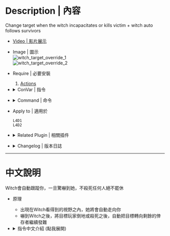 # Description | 內容
Change target when the witch incapacitates or kills victim + witch auto follows survivors

* [Video | 影片展示](https://youtu.be/SapXAIOsNJI)

* Image | 圖示
    <br/>![witch_target_override_1](image/witch_target_override_1.gif)
    <br/>![witch_target_override_2](image/witch_target_override_2.gif)

* Require | 必要安裝
    1. [Actions](https://forums.alliedmods.net/showthread.php?t=336374)

* <details><summary>ConVar | 指令</summary>

    * cfg/sourcemod/witch_target_override.cfg
        ```php
        // 1=Plugin On. 0=Plugin Off
        witch_target_override_on "1"

        // Chance the witch will chase another target after she incapacitates a survivor. [0-100]
        witch_target_override_incap_chance "100"

        // Chance the witch will chase another target after she kills a survivor. [0-100]
        witch_target_override_kill_chance "100"

        // Add witch health if she is allowed to chase another target after she incapacitates a survivor. (0=Off)
        witch_target_override_incap_health_add "100"

        // Add witch health if she is allowed to chase another target after she kills a survivor. (0=Off)
        witch_target_override_kill_health_add "400"

        // This controls the range for witch to reacquire another target. [1.0, 9999.0] (If no targets within range, witch default behavior)
        witch_target_override_chase_range "9999"

        // Chance of following survivors [0, 100]
        witch_target_override_chance_followsurvivor "100"

        // Witch's vision range, witch will follow survivor if in range. [100.0, 9999.0] 
        witch_target_override_followsurvivor_range "500.0"

        // Witch's following speed.
        witch_target_override_followsurvivor_speed "45.0"

        // Witch stops following when her rage over this value. [0.0, 1.0] (Witch will follow again when her rage below this value)
        witch_target_override_followsurvivor_rage "0.5"
        ```
</details>

* <details><summary>Command | 命令</summary>

    None
</details>

* Apply to | 適用於
    ```
    L4D1
    L4D2
    ```

* <details><summary>Related Plugin | 相關插件</summary>

    1. [l4d_witch_target_forever](https://github.com/fbef0102/Game-Private_Plugin/tree/main/Plugin_%E6%8F%92%E4%BB%B6/Witch_%E5%A5%B3%E5%B7%AB/l4d_witch_target_forever): If the witch incap/kill players that aren't her initial target, then make the witch proceed to chase her initial target.
        * Witch因為被擋路或改變目標抓傷任何玩家之後，強制繼續追擊原始目標
    2. [Witch fixes](https://forums.alliedmods.net/showthread.php?t=315481): 4 plugins By Lux
        * 四個修復Witch的插件可以裝
</details>

* <details><summary>Changelog | 版本日誌</summary>

    * v2.3 (2024-8-17)
        * Support l4d_witch_target_forever

    * v2.2 (2024-6-20)
        * Fixed witch wil be killed after change target 15 seconds 

    * v2.1 (2024-3-11)
        * Update Cvars

    * v2.0 (2024-1-26)
        * Require actions

    * v1.9 (2024-1-9)
        * Update Cvars
        * Witch stops following when her rage over the certain value.

    * v1.8 (2022-11-14)
        * [AlliedModders Post](https://forums.alliedmods.net/showpost.php?p=2732048&postcount=9)
        * Witch is allowed to chase another target after she incapacitates a survivor. 
        * Witch is allowed to chase another target after she kills a survivor. 
        * Witch will not follow survivor if there is a wall between witch and survivor.
        * Witch will not follow survivor if survivor standing on the higher place.
        * Witch burns for a set amount of time and die. (z_witch_burn_time 15 seconds = default)
        * Support L4D1

    * v1.0
        * Initial Release
        * Thanks to BHaType, xZk, cravenge and silvers
</details>

- - - -
# 中文說明
Witch會自動跟蹤你，一旦驚嚇到她，不殺死任何人絕不罷休

* 原理
    * 出現在Witch看得到的視野之內，她將會自動走向你
    * 嚇到Witch之後，將目標玩家倒地或殺死之後，自動把目標轉向剩餘的倖存者繼續發難

* <details><summary>指令中文介紹 (點我展開)</summary>

    * cfg/sourcemod/witch_target_override.cfg
        ```php
        // 1=開啟插件. 0=關閉插件
        witch_target_override_on "1"

        // 目標玩家倒地之後繼續追殺其他倖存者的機率 [0-100]
        witch_target_override_incap_chance "100"

        // 目標玩家死亡之後繼續追殺其他倖存者的機率 [0-100]
        witch_target_override_kill_chance "100"

        // 如果Witch在目標玩家倒地之後繼續追殺其他倖存者，增加數值血量. (0=關閉)
        witch_target_override_incap_health_add "100"

        // 如果Witch在目標玩家死亡之後繼續追殺其他倖存者，增加數值血量. (0=關閉)
        witch_target_override_kill_health_add "400"

        // Witch準備追殺的另外一名倖存者並須在這個範圍之內 [1.0~9999.0] (如果範圍內沒有倖存者, 那Witch繼續遊戲預設行為)
        witch_target_override_chase_range "9999"

        // Witch會跟蹤倖存者的機率
        witch_target_override_chance_followsurvivor "100"

        // 倖存者距離Witch的一定可見範圍內，Witch會跟蹤倖存者 [100.0~9999.0] 
        witch_target_override_followsurvivor_range "500.0"

        // Witch的跟蹤速度
        witch_target_override_followsurvivor_speed "45.0"

        // Witch如果驚嚇值超過此數值會停止跟蹤倖存者. [0.0~1.0] (Witch驚嚇值低於此數值則繼續跟蹤倖存者)
        witch_target_override_followsurvivor_rage "0.5"
        ```
</details>